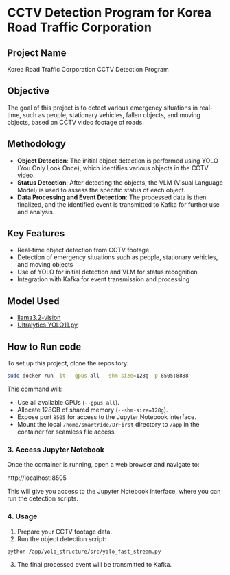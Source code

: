 # CCTV Detection Program for Korea Road Traffic Corporation

## Project Name
Korea Road Traffic Corporation CCTV Detection Program

## Objective
The goal of this project is to detect various emergency situations in real-time, such as people, stationary vehicles, fallen objects, and moving objects, based on CCTV video footage of roads.

## Methodology
- **Object Detection**: The initial object detection is performed using YOLO (You Only Look Once), which identifies various objects in the CCTV video.
- **Status Detection**: After detecting the objects, the VLM (Visual Language Model) is used to assess the specific status of each object.
- **Data Processing and Event Detection**: The processed data is then finalized, and the identified event is transmitted to Kafka for further use and analysis.

## Key Features
- Real-time object detection from CCTV footage
- Detection of emergency situations such as people, stationary vehicles, and moving objects
- Use of YOLO for initial detection and VLM for status recognition
- Integration with Kafka for event transmission and processing
  
## Model Used
- [llama3.2-vision](https://ollama.com/library/llama3.2-vision)
- [Ultralytics YOLO11.py](https://docs.ultralytics.com/models/yolo11/)

## How to Run code
To set up this project, clone the repository:

```bash
sudo docker run -it --gpus all --shm-size=128g -p 8505:8888
```

This command will:

- Use all available GPUs (`--gpus all`).
- Allocate 128GB of shared memory (`--shm-size=128g`).
- Expose port `8505` for access to the Jupyter Notebook interface.
- Mount the local `/home/smartride/DrFirst` directory to `/app` in the container for seamless file access.

### 3. Access Jupyter Notebook

Once the container is running, open a web browser and navigate to:

http://localhost:8505

This will give you access to the Jupyter Notebook interface, where you can run the detection scripts.

### 4. Usage

1. Prepare your CCTV footage data.
2. Run the object detection script:

```bash
python /app/yolo_structure/src/yolo_fast_stream.py
```

3. The final processed event will be transmitted to Kafka.
